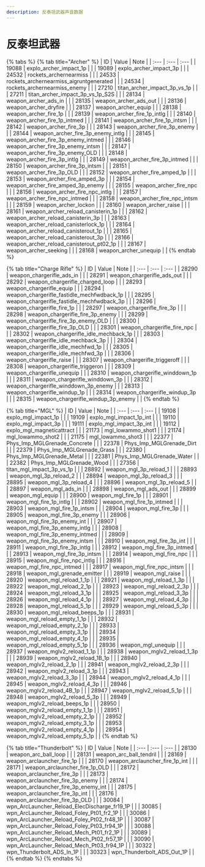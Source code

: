 ```yaml
---
description: 反泰坦武器声音数据
---
```


# 反泰坦武器

{% tabs %}
{% tab title="Archer" %}
| ID | Value | Note |
| :--- | :--- | :--- |
| 19088 | explo\_archer\_impact\_1p |  |
| 19089 | explo\_archer\_impact\_3p |  |
| 24532 | rockets\_archernearmiss |  |
| 24533 | rockets\_archernearmiss\_aigruntgenerated |  |
| 24534 | rockets\_archernearmiss\_enemy |  |
| 27210 | titan\_archer\_impact\_3p\_vs\_1p |  |
| 27211 | titan\_archer\_impact\_3p\_vs\_1p\_S2S |  |
| 28134 | weapon\_archer\_ads\_in |  |
| 28135 | weapon\_archer\_ads\_out |  |
| 28136 | weapon\_archer\_dryfire |  |
| 28137 | weapon\_archer\_equip |  |
| 28138 | weapon\_archer\_fire\_1p |  |
| 28139 | weapon\_archer\_fire\_1p\_intlg |  |
| 28140 | weapon\_archer\_fire\_1p\_intmed |  |
| 28141 | weapon\_archer\_fire\_1p\_intsm |  |
| 28142 | weapon\_archer\_fire\_3p |  |
| 28143 | weapon\_archer\_fire\_3p\_enemy |  |
| 28144 | weapon\_archer\_fire\_3p\_enemy\_intlg |  |
| 28145 | weapon\_archer\_fire\_3p\_enemy\_intmed |  |
| 28146 | weapon\_archer\_fire\_3p\_enemy\_intsm |  |
| 28147 | weapon\_archer\_fire\_3p\_enemy\_OLD |  |
| 28148 | weapon\_archer\_fire\_3p\_intlg |  |
| 28149 | weapon\_archer\_fire\_3p\_intmed |  |
| 28150 | weapon\_archer\_fire\_3p\_intsm |  |
| 28151 | weapon\_archer\_fire\_3p\_OLD |  |
| 28152 | weapon\_archer\_fire\_amped\_1p |  |
| 28153 | weapon\_archer\_fire\_amped\_3p |  |
| 28154 | weapon\_archer\_fire\_amped\_3p\_enemy |  |
| 28155 | weapon\_archer\_fire\_npc |  |
| 28156 | weapon\_archer\_fire\_npc\_intlg |  |
| 28157 | weapon\_archer\_fire\_npc\_intmed |  |
| 28158 | weapon\_archer\_fire\_npc\_intsm |  |
| 28159 | weapon\_archer\_lockon |  |
| 28160 | weapon\_archer\_raise |  |
| 28161 | weapon\_archer\_reload\_canisterin\_1p |  |
| 28162 | weapon\_archer\_reload\_canisterin\_3p |  |
| 28163 | weapon\_archer\_reload\_canisterlock\_1p |  |
| 28164 | weapon\_archer\_reload\_canisterout\_1p |  |
| 28165 | weapon\_archer\_reload\_canisterout\_3p |  |
| 28166 | weapon\_archer\_reload\_canisterout\_pt02\_1p |  |
| 28167 | weapon\_archer\_seeking |  |
| 28168 | weapon\_archer\_unequip |  |
{% endtab %}

{% tab title="Charge Rifle" %}
| ID | Value | Note |
| :--- | :--- | :--- |
| 28290 | weapon\_chargerifle\_ads\_in |  |
| 28291 | weapon\_chargerifle\_ads\_out |  |
| 28292 | weapon\_chargerifle\_charged\_loop |  |
| 28293 | weapon\_chargerifle\_equip |  |
| 28294 | weapon\_chargerifle\_fastidle\_mechfwdback\_1p |  |
| 28295 | weapon\_chargerifle\_fastidle\_mechfwdback\_3p |  |
| 28296 | weapon\_chargerifle\_fire\_1p |  |
| 28297 | weapon\_chargerifle\_fire\_3p |  |
| 28298 | weapon\_chargerifle\_fire\_3p\_enemy |  |
| 28299 | weapon\_chargerifle\_fire\_3p\_enemy\_OLD |  |
| 28300 | weapon\_chargerifle\_fire\_3p\_OLD |  |
| 28301 | weapon\_chargerifle\_fire\_npc |  |
| 28302 | weapon\_chargerifle\_idle\_mechback\_1p |  |
| 28303 | weapon\_chargerifle\_idle\_mechback\_3p |  |
| 28304 | weapon\_chargerifle\_idle\_mechfwd\_1p |  |
| 28305 | weapon\_chargerifle\_idle\_mechfwd\_3p |  |
| 28306 | weapon\_chargerifle\_raise |  |
| 28307 | weapon\_chargerifle\_triggeroff |  |
| 28308 | weapon\_chargerifle\_triggeron |  |
| 28309 | weapon\_chargerifle\_unequip |  |
| 28310 | weapon\_chargerifle\_winddown\_1p |  |
| 28311 | weapon\_chargerifle\_winddown\_3p |  |
| 28312 | weapon\_chargerifle\_winddown\_3p\_enemy |  |
| 28313 | weapon\_chargerifle\_windup\_1p |  |
| 28314 | weapon\_chargerifle\_windup\_3p |  |
| 28315 | weapon\_chargerifle\_windup\_3p\_enemy |  |
{% endtab %}

{% tab title="MGL" %}
| ID | Value | Note |
| :--- | :--- | :--- |
| 19108 | explo\_mgl\_impact\_1p |  |
| 19109 | explo\_mgl\_impact\_1p\_int |  |
| 19110 | explo\_mgl\_impact\_3p |  |
| 19111 | explo\_mgl\_impact\_3p\_int |  |
| 19112 | explo\_mgl\_magneticattract |  |
| 21173 | mgl\_lowammo\_shot1 |  |
| 21174 | mgl\_lowammo\_shot2 |  |
| 21175 | mgl\_lowammo\_shot3 |  |
| 22377 | Phys\_Imp\_MGLGrenade\_Concrete |  |
| 22378 | Phys\_Imp\_MGLGrenade\_Dirt |  |
| 22379 | Phys\_Imp\_MGLGrenade\_Grass |  |
| 22380 | Phys\_Imp\_MGLGrenade\_Metal |  |
| 22381 | Phys\_Imp\_MGLGrenade\_Water |  |
| 22382 | Phys\_Imp\_MGLGrenade\_Wood |  |
| 27356 | titan\_mgl\_impact\_3p\_vs\_1p |  |
| 28892 | weapon\_mgl\_3p\_reload\_1 |  |
| 28893 | weapon\_mgl\_3p\_reload\_2 |  |
| 28894 | weapon\_mgl\_3p\_reload\_3 |  |
| 28895 | weapon\_mgl\_3p\_reload\_4 |  |
| 28896 | weapon\_mgl\_3p\_reload\_5 |  |
| 28897 | weapon\_mgl\_ads\_in |  |
| 28898 | weapon\_mgl\_ads\_out |  |
| 28899 | weapon\_mgl\_equip |  |
| 28900 | weapon\_mgl\_fire\_1p |  |
| 28901 | weapon\_mgl\_fire\_1p\_intlg |  |
| 28902 | weapon\_mgl\_fire\_1p\_intmed |  |
| 28903 | weapon\_mgl\_fire\_1p\_intsm |  |
| 28904 | weapon\_mgl\_fire\_3p |  |
| 28905 | weapon\_mgl\_fire\_3p\_enemy |  |
| 28906 | weapon\_mgl\_fire\_3p\_enemy\_int |  |
| 28907 | weapon\_mgl\_fire\_3p\_enemy\_intlg |  |
| 28908 | weapon\_mgl\_fire\_3p\_enemy\_intmed |  |
| 28909 | weapon\_mgl\_fire\_3p\_enemy\_intsm |  |
| 28910 | weapon\_mgl\_fire\_3p\_int |  |
| 28911 | weapon\_mgl\_fire\_3p\_intlg |  |
| 28912 | weapon\_mgl\_fire\_3p\_intmed |  |
| 28913 | weapon\_mgl\_fire\_3p\_intsm |  |
| 28914 | weapon\_mgl\_fire\_npc |  |
| 28915 | weapon\_mgl\_fire\_npc\_intlg |  |
| 28916 | weapon\_mgl\_fire\_npc\_intmed |  |
| 28917 | weapon\_mgl\_fire\_npc\_intsm |  |
| 28918 | weapon\_mgl\_grenade\_emitter |  |
| 28919 | weapon\_mgl\_raise |  |
| 28920 | weapon\_mgl\_reload\_1\_1p |  |
| 28921 | weapon\_mgl\_reload\_1\_3p |  |
| 28922 | weapon\_mgl\_reload\_2\_1p |  |
| 28923 | weapon\_mgl\_reload\_2\_3p |  |
| 28924 | weapon\_mgl\_reload\_3\_1p |  |
| 28925 | weapon\_mgl\_reload\_3\_3p |  |
| 28926 | weapon\_mgl\_reload\_4\_1p |  |
| 28927 | weapon\_mgl\_reload\_4\_3p |  |
| 28928 | weapon\_mgl\_reload\_5\_1p |  |
| 28929 | weapon\_mgl\_reload\_5\_3p |  |
| 28930 | weapon\_mgl\_reload\_beeps\_1p |  |
| 28931 | weapon\_mgl\_reload\_empty\_1\_1p |  |
| 28932 | weapon\_mgl\_reload\_empty\_2\_1p |  |
| 28933 | weapon\_mgl\_reload\_empty\_3\_1p |  |
| 28934 | weapon\_mgl\_reload\_empty\_4\_1p |  |
| 28935 | weapon\_mgl\_reload\_empty\_5\_1p |  |
| 28936 | weapon\_mgl\_unequip |  |
| 28937 | weapon\_mglv2\_reload\_1\_1p |  |
| 28938 | weapon\_mglv2\_reload\_1\_3p |  |
| 28939 | weapon\_mglv2\_reload\_1B\_1p |  |
| 28940 | weapon\_mglv2\_reload\_2\_1p |  |
| 28941 | weapon\_mglv2\_reload\_2\_3p |  |
| 28942 | weapon\_mglv2\_reload\_3\_1p |  |
| 28943 | weapon\_mglv2\_reload\_3\_3p |  |
| 28944 | weapon\_mglv2\_reload\_4\_1p |  |
| 28945 | weapon\_mglv2\_reload\_4\_3p |  |
| 28946 | weapon\_mglv2\_reload\_4B\_1p |  |
| 28947 | weapon\_mglv2\_reload\_5\_1p |  |
| 28948 | weapon\_mglv2\_reload\_5\_3p |  |
| 28949 | weapon\_mglv2\_reload\_beeps\_1p |  |
| 28950 | weapon\_mglv2\_reload\_empty\_1\_1p |  |
| 28951 | weapon\_mglv2\_reload\_empty\_2\_1p |  |
| 28952 | weapon\_mglv2\_reload\_empty\_3\_1p |  |
| 28953 | weapon\_mglv2\_reload\_empty\_4\_1p |  |
| 28954 | weapon\_mglv2\_reload\_empty\_5\_1p |  |
{% endtab %}

{% tab title="Thunderbolt" %}
| ID | Value | Note |
| :--- | :--- | :--- |
| 28130 | weapon\_arc\_ball\_loop |  |
| 28131 | weapon\_arc\_ball\_tendril |  |
| 28169 | weapon\_arclauncher\_fire\_1p |  |
| 28170 | weapon\_arclauncher\_fire\_1p\_int |  |
| 28171 | weapon\_arclauncher\_fire\_1p\_OLD |  |
| 28172 | weapon\_arclauncher\_fire\_3p |  |
| 28173 | weapon\_arclauncher\_fire\_3p\_enemy |  |
| 28174 | weapon\_arclauncher\_fire\_3p\_enemy\_int |  |
| 28175 | weapon\_arclauncher\_fire\_3p\_int |  |
| 28176 | weapon\_arclauncher\_fire\_3p\_OLD |  |
| 30084 | wpn\_ArcLauncher\_Reload\_ElecDischarge\_fr19\_1P |  |
| 30085 | wpn\_ArcLauncher\_Reload\_Foley\_Pt01\_fr2\_1P |  |
| 30086 | wpn\_ArcLauncher\_Reload\_Foley\_Pt02\_fr48\_1P |  |
| 30087 | wpn\_ArcLauncher\_Reload\_Foley\_Pt03\_fr94\_1P |  |
| 30088 | wpn\_ArcLauncher\_Reload\_Mech\_Pt01\_fr2\_1P |  |
| 30089 | wpn\_ArcLauncher\_Reload\_Mech\_Pt02\_fr57\_1P |  |
| 30090 | wpn\_ArcLauncher\_Reload\_Mech\_Pt03\_fr94\_1P |  |
| 30322 | wpn\_Thunderbolt\_ADS\_In\_1P |  |
| 30323 | wpn\_Thunderbolt\_ADS\_Out\_1P |  |
{% endtab %}
{% endtabs %}

